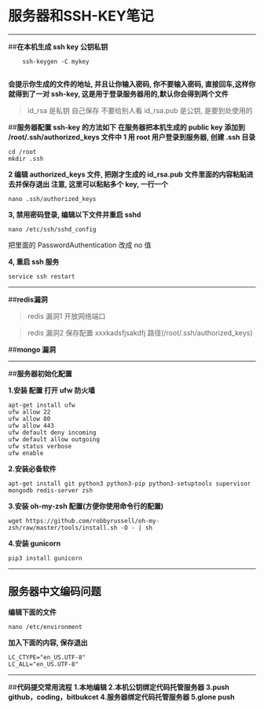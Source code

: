 # 服务器和SSH-KEY笔记


---



##**在本机生成 ssh key 公钥私钥**

```
    ssh-keygen -C mykey
    
```
**会提示你生成的文件的地址, 并且让你输入密码, 你不要输入密码, 直接回车,这样你就得到了一对 ssh-key, 这是用于登录服务器用的,默认你会得到两个文件**
> id_rsa 是私钥 自己保存 不要给别人看
> id_rsa.pub 是公钥, 是要到处使用的






##**服务器配置 ssh-key 的方法如下**
**在服务器把本机生成的 public key 添加到 /root/.ssh/authorized_keys 文件中
 1 用 root 用户登录到服务器, 创建 .ssh 目录**
 
```
cd /root
mkdir .ssh
```

**2 编辑 authorized_keys 文件, 把刚才生成的 id_rsa.pub 文件里面的内容粘贴进去并保存退出
 注意, 这里可以粘贴多个 key, 一行一个**
 
```
nano .ssh/authorized_keys

```

**3, 禁用密码登录, 编辑以下文件并重启 sshd**

```
nano /etc/ssh/sshd_config

```

把里面的 PasswordAuthentication 改成 no 值

**4, 重启 ssh 服务**

```
service ssh restart

```


----------

##**redis漏洞**

 > redis 漏洞1 开放网络端口
 
 > redis 漏洞2 保存配置 xxxkadsfjsakdfj 路径(/root/.ssh/authorized_keys)


##**mongo 漏洞**


----------


##**服务器初始化配置**

**1.安装 配置 打开 ufw 防火墙**

```
apt-get install ufw
ufw allow 22
ufw allow 80
ufw allow 443
ufw default deny incoming
ufw default allow outgoing
ufw status verbose
ufw enable
```


**2.安装必备软件**

```
apt-get install git python3 python3-pip python3-setuptools supervisor mongodb redis-server zsh

```

 **3.安装 oh-my-zsh 配置(方便你使用命令行的配置)**

```
wget https://github.com/robbyrussell/oh-my-zsh/raw/master/tools/install.sh -O - | sh

```

**4.安装 gunicorn**

```
pip3 install gunicorn
```


----------


## **服务器中文编码问题**

**编辑下面的文件**

```
nano /etc/environment

```

**加入下面的内容, 保存退出**

```
LC_CTYPE="en_US.UTF-8"
LC_ALL="en_US.UTF-8"
```


----------


##**代码提交常用流程**
**1.本地编辑
2.本机公钥绑定代码托管服务器
3.push github，coding，bitbukcet
4.服务器绑定代码托管服务器
5.glone push**




